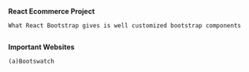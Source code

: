 **React Ecommerce Project**

```
What React Bootstrap gives is well customized bootstrap components


```

**Important Websites**

```
(a)Bootswatch

```
